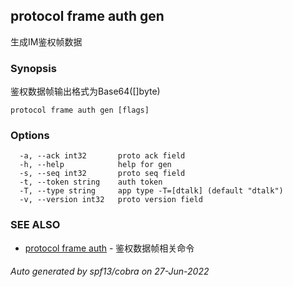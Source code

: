 ## protocol frame auth gen

生成IM鉴权帧数据

### Synopsis



鉴权数据帧输出格式为Base64([]byte)


```
protocol frame auth gen [flags]
```

### Options

```
  -a, --ack int32       proto ack field
  -h, --help            help for gen
  -s, --seq int32       proto seq field
  -t, --token string    auth token
  -T, --type string     app type -T=[dtalk] (default "dtalk")
  -v, --version int32   proto version field
```

### SEE ALSO

* [protocol frame auth](protocol_frame_auth.md)	 - 鉴权数据帧相关命令

###### Auto generated by spf13/cobra on 27-Jun-2022

